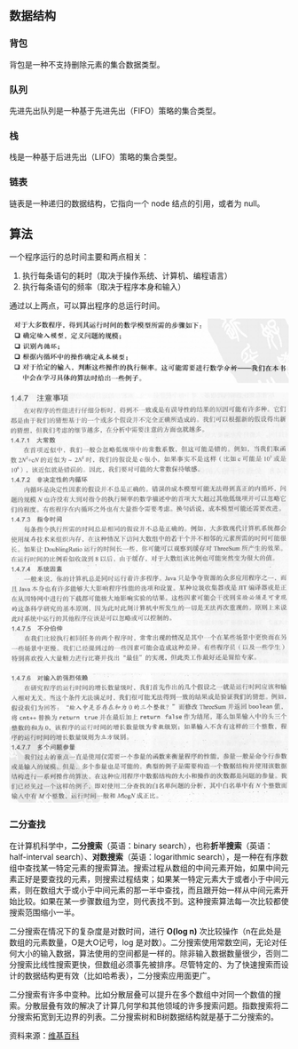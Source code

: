 ## 数据结构
### 背包
背包是一种不支持删除元素的集合数据类型。
### 队列
先进先出队列是一种基于先进先出（FIFO）策略的集合类型。
### 栈
栈是一种基于后进先出（LIFO）策略的集合类型。
### 链表
链表是一种递归的数据结构，它指向一个 node 结点的引用，或者为 null。
## 算法
一个程序运行的总时间主要和两点相关：
1. 执行每条语句的耗时（取决于操作系统、计算机、编程语言）
2. 执行每条语句的频率（取决于程序本身和输入）

通过以上两点，可以算出程序的总运行时间。

![](../imgs/1-1.png)

![](../imgs/1-2.png)

![](../imgs/1-3.png)
### 二分查找
在计算机科学中，**二分搜索**（英语：binary search），也称**折半搜索**（英语：half-interval search）、**对数搜索**（英语：logarithmic search），是一种在有序数组中查找某一特定元素的搜索算法。搜索过程从数组的中间元素开始，如果中间元素正好是要查找的元素，则搜索过程结束；如果某一特定元素大于或者小于中间元素，则在数组大于或小于中间元素的那一半中查找，而且跟开始一样从中间元素开始比较。如果在某一步骤数组为空，则代表找不到。这种搜索算法每一次比较都使搜索范围缩小一半。

二分搜索在情况下的复杂度是对数时间，进行 **O(log n)** 次比较操作（n在此处是数组的元素数量，O是大O记号，log 是对数）。二分搜索使用常数空间，无论对任何大小的输入数据，算法使用的空间都是一样的。除非输入数据数量很少，否则二分搜索比线性搜索更快，但数组必须事先被排序。尽管特定的、为了快速搜索而设计的数据结构更有效（比如哈希表），二分搜索应用面更广。

二分搜索有许多中变种。比如分散层叠可以提升在多个数组中对同一个数值的搜索。分散层叠有效的解决了计算几何学和其他领域的许多搜索问题。指数搜索将二分搜索拓宽到无边界的列表。二分搜索树和B树数据结构就是基于二分搜索的。

资料来源：[维基百科](https://zh.wikipedia.org/wiki/%E4%BA%8C%E5%88%86%E6%90%9C%E7%B4%A2%E7%AE%97%E6%B3%95)

